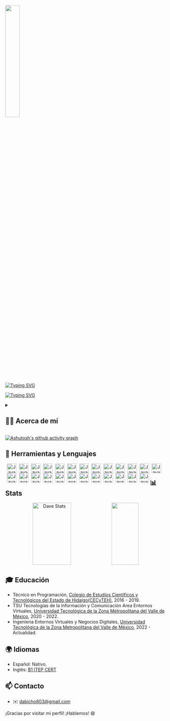 <img src="https://media3.giphy.com/media/LaVp0AyqR5bGsC5Cbm/giphy.gif?cid=ecf05e47p1rfzmon7k3wqm2thso9wbs1xprqv8u7qkvihv0l&ep=v1_gifs_search&rid=giphy.gif&ct=g" width="30%"/>

[![Typing SVG](https://readme-typing-svg.herokuapp.com?font=Monsterrat&size=30&pause=1000&color=27F755&vCenter=true&width=500&lines=%C2%A1Hola!+-+Soy+David+Butr%C3%B3n%F0%9F%91%8B)](https://git.io/typing-svg)

[![Typing SVG](https://readme-typing-svg.herokuapp.com?font=Monsterrat&size=15&pause=1000&color=27F755&vCenter=true&width=500&lines=Desarrollador+y+dise%C3%B1ador%2C+actualmente+establecido+en+M%C3%A9xico)](https://git.io/typing-svg)

<details> 
<summary><h2>👨‍💻 Acerca de mí</h2></summary> 

Hola, ¡bienvenido a mi perfil de GitHub! Me llamo Luis David Antonio Butrón y me apasiona la tecnología desde que tengo memoria. Mi primer encuentro con una PC de escritorio ocurrió cuando tenía solo cinco años, y desde entonces he estado maravillado por las posibilidades que ofrece la tecnología.

Comencé a estudiar programación en un colegio técnico, donde pude explorar diferentes lenguajes y frameworks, lo que me permitió descubrir mi pasión por el desarrollo de software. Durante mi estadía en la universidad (UTVAM), aprendí a trabajar en colaboración con otros en proyectos tecnológicos dentro y fuera de la institución. Además, por mi cuenta, he estudiado diseño de interfaces de usuario (UI) y experiencia de usuario (UX), lo que me ha permitido crear soluciones tecnológicas más intuitivas y atractivas.

Siempre estoy en constante aprendizaje y descubriendo cosas nuevas. Me encanta la música y los videojuegos, lo que ha aumentado mi interés en las computadoras y la tecnología. Siempre busco oportunidades para aprender más y mejorar mis habilidades.

Además, soy un defensor de la inclusión y la diversidad en la tecnología. Creo que todos deberían tener la oportunidad de aprender y desarrollar habilidades en este campo, y me involucro en proyectos y eventos que promueven estas ideas.

Si estás interesado en conocer más sobre mí, no dudes en contactarme. ¡Gracias por visitar mi perfil de GitHub!
</details>

[![Ashutosh's github activity graph](https://github-readme-activity-graph.cyclic.app/graph?username=DaveDeveloper117&theme=github-compact)](https://github.com/ashutosh00710/github-readme-activity-graph)

## 🚀 Herramientas y Lenguajes

<div align="center">
<img align="left" alt="Java" width="30px" style="padding-left: 5px;" src="https://cdn.jsdelivr.net/gh/devicons/devicon/icons/androidstudio/androidstudio-original.svg"/>
<img align="left" alt="Java" width="30px" style="padding-left: 5px;" src="https://cdn.jsdelivr.net/gh/devicons/devicon/icons/java/java-original.svg"/>
<img align="left" alt="Java" width="30px" style="padding-left: 5px;" src="https://cdn.jsdelivr.net/gh/devicons/devicon/icons/kotlin/kotlin-original.svg"/>
<img align="left" alt="Java" width="30px" style="padding-left: 5px;" src="https://cdn.jsdelivr.net/gh/devicons/devicon/icons/gradle/gradle-plain.svg"/>
<img align="left" alt="Java" width="30px" style="padding-left: 5px;" src="https://cdn.jsdelivr.net/gh/devicons/devicon/icons/apple/apple-original.svg"/>
<img align="left" alt="Java" width="30px" style="padding-left: 5px;" src="https://cdn.jsdelivr.net/gh/devicons/devicon/icons/dart/dart-original.svg"/>
<img align="left" alt="Java" width="30px" style="padding-left: 5px;" src="https://cdn.jsdelivr.net/gh/devicons/devicon/icons/flutter/flutter-original.svg" />
<img align="left" alt="Java" width="30px" style="padding-left: 5px;" src="https://cdn.jsdelivr.net/gh/devicons/devicon/icons/angularjs/angularjs-original.svg"/>
<img align="left" alt="Java" width="30px" style="padding-left: 5px;" src="https://cdn.jsdelivr.net/gh/devicons/devicon/icons/html5/html5-original.svg"/>
<img align="left" alt="Java" width="30px" style="padding-left: 5px;" src="https://cdn.jsdelivr.net/gh/devicons/devicon/icons/typescript/typescript-original.svg"/>
<img align="left" alt="Java" width="30px" style="padding-left: 5px;" src="https://cdn.jsdelivr.net/gh/devicons/devicon/icons/javascript/javascript-original.svg" />
<img align="left" alt="Java" width="30px" style="padding-left: 5px;" src="https://cdn.jsdelivr.net/gh/devicons/devicon/icons/mongodb/mongodb-original.svg" />
<img align="left" alt="Java" width="30px" style="padding-left: 5px;" src="https://cdn.jsdelivr.net/gh/devicons/devicon/icons/nodejs/nodejs-original.svg"/> 
<img align="left" alt="Java" width="30px" style="padding-left: 5px;" src="https://cdn.jsdelivr.net/gh/devicons/devicon/icons/wordpress/wordpress-original.svg" /> 
<img align="left" alt="Java" width="30px" style="padding-left: 5px;" src="https://cdn.jsdelivr.net/gh/devicons/devicon/icons/git/git-original.svg"/> 
<img align="left" alt="Java" width="30px" style="padding-left: 5px;" src="https://cdn.jsdelivr.net/gh/devicons/devicon/icons/moodle/moodle-original.svg" /> 
<img align="left" alt="Java" width="30px" style="padding-left: 5px;" src="https://cdn.jsdelivr.net/gh/devicons/devicon/icons/illustrator/illustrator-plain.svg"/> 
<img align="left" alt="Java" width="30px" style="padding-left: 5px;" src="https://cdn.jsdelivr.net/gh/devicons/devicon/icons/photoshop/photoshop-plain.svg" /> 
<img align="left" alt="Java" width="30px" style="padding-left: 5px;" src="https://cdn.jsdelivr.net/gh/devicons/devicon/icons/aftereffects/aftereffects-original.svg"/> 
<img align="left" alt="Java" width="30px" style="padding-left: 5px;" src="https://cdn.jsdelivr.net/gh/devicons/devicon/icons/unity/unity-original.svg" /> 
<img align="left" alt="Java" width="30px" style="padding-left: 5px;" src="https://cdn.jsdelivr.net/gh/devicons/devicon/icons/csharp/csharp-original.svg" /> 
<img align="left" alt="Java" width="30px" style="padding-left: 5px;" src="https://cdn.jsdelivr.net/gh/devicons/devicon/icons/figma/figma-original.svg"  /> 
<img align="left" alt="Java" width="30px" style="padding-left: 5px;" src="https://cdn.jsdelivr.net/gh/devicons/devicon/icons/python/python-original.svg" /> 
<img align="left" alt="Java" width="30px" style="padding-left: 5px;" src="https://cdn.jsdelivr.net/gh/devicons/devicon/icons/vscode/vscode-original.svg" /> 
<img align="left" alt="Java" width="30px" style="padding-left: 5px;" src="https://cdn.jsdelivr.net/gh/devicons/devicon/icons/blender/blender-original.svg" /> 
</div>
<br/>

## 📊 Stats

<div align="center">  
  <img width="49%" height="195px" src="https://github-readme-stats.vercel.app/api?username=DaveDeveloper117&show_icons=true&count_private=true&hide_border=true&theme=merko" alt="Dave Stats" /> 
  <img width="41%" height="195px" src="https://github-readme-stats.vercel.app/api/top-langs/?username=DaveDeveloper117&layout=compact&hide_border=true&theme=merko"/>
</div>
  

## 🎓 Educación

- Técnico en Programación, [Colegio de Estudios Científicos y Tecnológicos del Estado de Hidalgo(CECyTEH)](http://www.cecyteh.edu.mx/), 2016 - 2019.
- TSU Tecnologías de la Información y Comunicación Area Entornos Virtuales, [Universidad Tecnológica de la Zona Metropolitana del Valle de México](https://utvam.edu.mx/), 2020 - 2022.
- Ingeníeria Entornos Virtuales y Negocios Digitales, [Universidad Tecnológica de la Zona Metropolitana del Valle de México](https://utvam.edu.mx/), 2022 - Actualidad.

 
## 🌍 Idiomas

- Español: Nativo.
- Inglés: [B1 ITEP CERT](https://www.iteptest.com/reports/ScoreReport.php?p=f470fdd03171fb2bfe46d29c9f3e9306Aty0z&uid=1682386816)


## :mailbox: Contacto

- :envelope: [dabicho803@gmail.com](mailto:dabicho803@gmail.com)


¡Gracias por visitar mi perfil! ¡Hablemos! 😄
